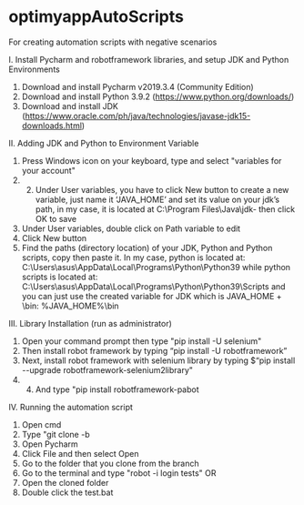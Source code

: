 # optimyappAutoScripts
For creating automation scripts with negative scenarios


I. Install Pycharm and robotframework libraries, and setup JDK and Python Environments
1. Download and install Pycharm v2019.3.4 (Community Edition)
2. Download and install Python 3.9.2 (https://www.python.org/downloads/)
3. Download and install JDK (https://www.oracle.com/ph/java/technologies/javase-jdk15-downloads.html)

II. Adding JDK and Python to Environment Variable
1. Press Windows icon on your keyboard, type and select "variables for your account"
2. 2.	Under User variables, you have to click New button to create a new variable, just name it ‘JAVA_HOME’ and set its value on your jdk’s path, in my case, it is located at C:\Program Files\Java\jdk-<version> then click OK to save 
3. Under User variables, double click on Path variable to edit
4. Click New button
5. Find the paths (directory location) of your JDK, Python and Python scripts, copy then paste it. 
In my case, python is located at: C:\Users\asus\AppData\Local\Programs\Python\Python39
while python scripts is located at: C:\Users\asus\AppData\Local\Programs\Python\Python39\Scripts
and you can just use the created variable for JDK which is JAVA_HOME + \bin:
%JAVA_HOME%\bin

III. Library Installation (run as administrator)
1. Open your command prompt then type "pip install -U selenium"
2. Then install robot framework by typing “pip install -U robotframework” 
3. Next, install robot framework with selenium library by typing $“pip install --upgrade robotframework-selenium2library"
4. 4. And type "pip install robotframework-pabot 

IV. Running the automation script
1. Open cmd
2. Type "git clone -b <your branch> <HTTP Link>
3. Open Pycharm
4. Click File and then select Open
5. Go to the folder that you clone from the branch
6. Go to the terminal and type "robot -i login tests"
OR
1. Open the cloned folder
2. Double click the test.bat
